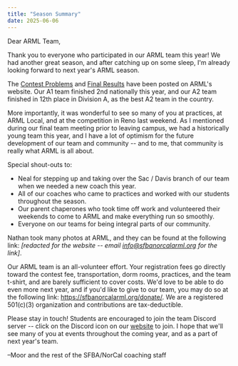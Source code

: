 ```yaml
---
title: "Season Summary"
date: 2025-06-06
---
```


Dear ARML Team,

Thank you to everyone who participated in our ARML team this year! We had
another great season, and after catching up on some sleep, I'm already
looking forward to next year's ARML season.

The [Contest Problems](https://drive.google.com/file/d/1rqZg0F5VV3iAVWAR3OWMWceL9cggBd1q/view?usp=drive_link) and [Final Results](https://docs.google.com/document/d/17KQYnstIYxyz2r1KoyYIbkl-2Ex62jd1x-Cy-z8BcG8/edit?usp=sharing) have been posted on ARML's website. Our A1 team finished 2nd nationally this year, and our A2 team finished in 12th place in Division A, as the best A2 team in the country.

More importantly, it was wonderful to see so many of you at practices, at ARML
Local, and at the competition in Reno last weekend.  As I mentioned during our
final team meeting prior to leaving campus, we had a historically young team
this year, and I have a lot of optimism for the future development of our team
and community -- and to me, that community is really what ARML is all about.

Special shout-outs to: 
- Neal for stepping up and taking over the Sac / Davis branch of our team when
  we needed a new coach this year.
- All of our coaches who came to practices and worked with our students
  throughout the season.
- Our parent chaperones who took time off work and volunteered their weekends to
  come to ARML and make everything run so smoothly.
- Everyone on our teams for being integral parts of our community.

Nathan took many photos at ARML, and they can be found at the following link:
*[redacted for the website -- email info@sfbanorcalarml.org for the link]*.

Our ARML team is an all-volunteer effort. Your registration fees go directly
toward the contest fee, transportation, dorm rooms, practices, and the team
t-shirt, and are barely sufficient to cover costs. We'd love to be able to do
even more next year, and if you'd like to give to our team, you may do so at the
following link: https://sfbanorcalarml.org/donate/. We are a
registered 501(c)(3) organization and contributions are tax-deductible.

Please stay in touch! Students are encouraged to join the team Discord server
-- click on the Discord icon on our [website](/) to join. I hope that we'll see
many of you at events throughout the coming year, and as a part of next year's
team.

–Moor and the rest of the SFBA/NorCal coaching staff

